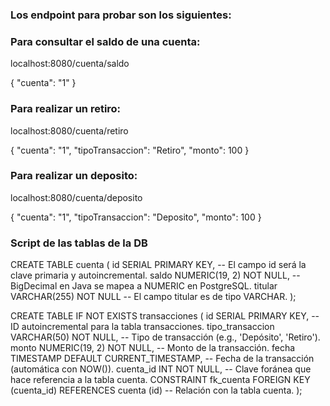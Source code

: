 ### Los endpoint para probar son los siguientes:

### Para consultar el saldo de una cuenta:
localhost:8080/cuenta/saldo

{
"cuenta": "1"
}

### Para realizar un retiro:
localhost:8080/cuenta/retiro

{
"cuenta": "1",
"tipoTransaccion": "Retiro",
"monto": 100
}

### Para realizar un deposito:
localhost:8080/cuenta/deposito


{
"cuenta": "1",
"tipoTransaccion": "Deposito",
"monto": 100
}

### Script de las tablas de la DB

CREATE TABLE cuenta (
id SERIAL PRIMARY KEY,       -- El campo id será la clave primaria y autoincremental.
saldo NUMERIC(19, 2) NOT NULL,  -- BigDecimal en Java se mapea a NUMERIC en PostgreSQL.
titular VARCHAR(255) NOT NULL   -- El campo titular es de tipo VARCHAR.
);


CREATE TABLE IF NOT EXISTS transacciones (
id SERIAL PRIMARY KEY,                          -- ID autoincremental para la tabla transacciones.
tipo_transaccion VARCHAR(50) NOT NULL,          -- Tipo de transacción (e.g., 'Depósito', 'Retiro').
monto NUMERIC(19, 2) NOT NULL,                  -- Monto de la transacción.
fecha TIMESTAMP DEFAULT CURRENT_TIMESTAMP,      -- Fecha de la transacción (automática con NOW()).
cuenta_id INT NOT NULL,                         -- Clave foránea que hace referencia a la tabla cuenta.
CONSTRAINT fk_cuenta
FOREIGN KEY (cuenta_id)
REFERENCES cuenta (id)                      -- Relación con la tabla cuenta.
);







    